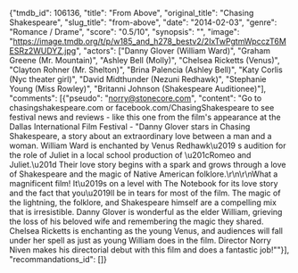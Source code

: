 {"tmdb_id": 106136, "title": "From Above", "original_title": "Chasing Shakespeare", "slug_title": "from-above", "date": "2014-02-03", "genre": "Romance / Drame", "score": "0.5/10", "synopsis": "", "image": "https://image.tmdb.org/t/p/w185_and_h278_bestv2/2IxTwPgtmWpcczT6MESRz2WUDYZ.jpg", "actors": ["Danny Glover (William Ward)", "Graham Greene (Mr. Mountain)", "Ashley Bell (Molly)", "Chelsea Ricketts (Venus)", "Clayton Rohner (Mr. Shelton)", "Brina Palencia (Ashley Bell)", "Katy Corlis (Nyc theater girl)", "David Midthunder (Nezuni Redhawk)", "Stephanie Young (Miss Rowley)", "Britanni Johnson (Shakespeare Auditionee)"], "comments": [{"pseudo": "norry@stonecore.com", "content": "Go to   chasingshakespeare.com or facebook.com/ChasingShakespeare to see festival news and reviews - like this one from the film's appearance at the Dallas International Film Festival - \"Danny Glover stars in Chasing Shakespeare, a story about an extraordinary love between a man and a woman. William Ward is enchanted by Venus Redhawk\u2019 s audition for the role of Juliet in a local school production of \u201cRomeo and Juliet.\u201d Their love story begins with a spark and grows through a love of Shakespeare and the magic of Native American folklore.\r\n\r\nWhat a magnificent film! It\u2019s on a level with The Notebook for its love story and the fact that you\u2019ll be in tears for most of the film. The magic of the lightning, the folklore, and Shakespeare himself are a compelling mix that is irresistible. Danny Glover is wonderful as the elder William, grieving the loss of his beloved wife and remembering the magic they shared. Chelsea Ricketts is enchanting as the young Venus, and audiences will fall under her spell as just as young William does in the film. Director Norry Niven makes his directorial debut with this film and does a fantastic job!\""}], "recommandations_id": []}